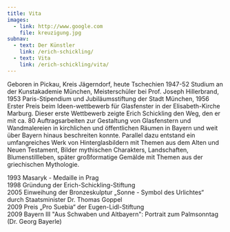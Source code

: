 ```yaml
---
title: Vita
images:
  - link: http://www.google.com
    file: kreuzigung.jpg 
subnav:
  - text: Der Künstler
    link: /erich-schickling/
  - text: Vita
    link: /erich-schickling/vita/
---
```


Geboren in Pickau, Kreis Jägerndorf, heute Tschechien1947-52 Studium an der Kunstakademie München, Meisterschüler bei Prof. Joseph Hillerbrand, 1953 Paris-Stipendium und Jubiläumsstiftung der Stadt München, 1956 Erster Preis beim Ideen-wettbewerb für Glasfenster in der Elisabeth-Kirche Marburg. Dieser erste Wettbewerb zeigte Erich Schickling den Weg, den er mit ca. 80 Auftragsarbeiten zur Gestaltung von Glasfenstern und Wandmalereien in kirchlichen und öffentlichen Räumen in Bayern und weit über Bayern hinaus beschreiten konnte.Parallel dazu entstand ein umfangreiches Werk von Hinterglasbildern mit Themen aus dem Alten und Neuen Testament, Bilder mythischen Charakters, Landschaften, Blumenstillleben, später großformatige Gemälde mit Themen aus der griechischen Mythologie.
1993 Masaryk - Medaille in Prag  1998 Gründung der Erich-Schickling-Stiftung  2005 Einweihung der Bronzeskulptur „Sonne - Symbol des Urlichtes“  
durch Staatsminister Dr. Thomas Goppel  2009 Preis „Pro Suebia“ der Eugen-Lidl-Stiftung  2009 Bayern III "Aus Schwaben und Altbayern": Portrait zum Palmsonntag (Dr. Georg Bayerle)